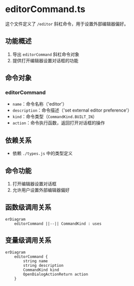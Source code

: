 # editorCommand.ts

这个文件定义了 `/editor` 斜杠命令，用于设置外部编辑器偏好。

## 功能概述

1. 导出 `editorCommand` 斜杠命令对象
2. 提供打开编辑器设置对话框的功能

## 命令对象

### editorCommand
- `name`：命令名称（'editor'）
- `description`：命令描述（'set external editor preference'）
- `kind`：命令类型（`CommandKind.BUILT_IN`）
- `action`：命令执行函数，返回打开对话框的操作

## 依赖关系

- 依赖 `./types.js` 中的类型定义

## 命令功能

1. 打开编辑器设置对话框
2. 允许用户设置外部编辑器偏好

## 函数级调用关系

```mermaid
erDiagram
    editorCommand ||--|| CommandKind : uses
```

## 变量级调用关系

```mermaid
erDiagram
    editorCommand {
        string name
        string description
        CommandKind kind
        OpenDialogActionReturn action
    }
```